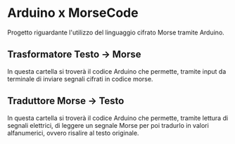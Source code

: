 # Arduino x MorseCode

Progetto riguardante l'utilizzo del linguaggio cifrato Morse tramite Arduino.

## Trasformatore Testo -> Morse

In questa cartella si troverà il codice Arduino che permette, tramite input da terminale
di inviare segnali cifrati in codice morse.

## Traduttore Morse -> Testo

In questa cartella si troverà il codice Arduino che permette, tramite lettura di segnali elettrici,
di leggere un segnale Morse per poi tradurlo in valori alfanumerici, ovvero risalire al testo originale.

